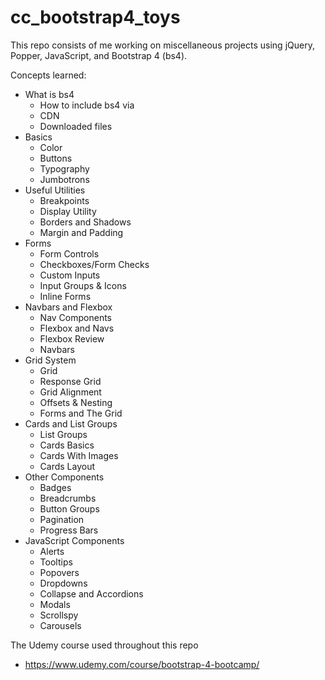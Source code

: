 # cc_bootstrap4_toys

This repo consists of me working on miscellaneous projects using jQuery, Popper, JavaScript, and Bootstrap 4 (bs4).

Concepts learned:

-   What is bs4
    -   How to include bs4 via
    -   CDN
    -   Downloaded files
-   Basics
    -   Color
    -   Buttons
    -   Typography
    -   Jumbotrons
-   Useful Utilities
    -   Breakpoints
    -   Display Utility
    -   Borders and Shadows
    -   Margin and Padding
-   Forms
    -   Form Controls
    -   Checkboxes/Form Checks
    -   Custom Inputs
    -   Input Groups & Icons
    -   Inline Forms
-   Navbars and Flexbox
    -   Nav Components
    -   Flexbox and Navs
    -   Flexbox Review
    -   Navbars
-   Grid System
    -   Grid
    -   Response Grid
    -   Grid Alignment
    -   Offsets & Nesting
    -   Forms and The Grid
-   Cards and List Groups
    -   List Groups
    -   Cards Basics
    -   Cards With Images
    -   Cards Layout
-   Other Components
    -   Badges
    -   Breadcrumbs
    -   Button Groups
    -   Pagination
    -   Progress Bars
-   JavaScript Components
    -   Alerts
    -   Tooltips
    -   Popovers
    -   Dropdowns
    -   Collapse and Accordions
    -   Modals
    -   Scrollspy
    -   Carousels

The Udemy course used throughout this repo

-   https://www.udemy.com/course/bootstrap-4-bootcamp/
